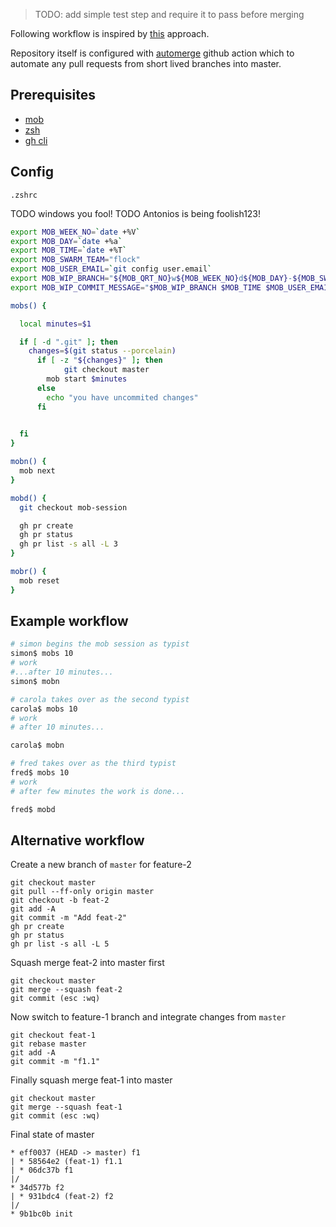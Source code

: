 ﻿> TODO: add simple test step and require it to pass before merging

Following workflow is inspired by [this](https://www.remotemobprogramming.org/) approach.

Repository itself is configured with [automerge](https://github.com/pascalgn/automerge-action) github action which to automate any pull requests from short lived branches into master.

## Prerequisites
- [mob](https://github.com/remotemobprogramming/mob) 
- [zsh](https://ohmyz.sh/)
- [gh cli](https://github.com/cli/cli)


## Config

`.zshrc`

TODO windows you fool!
TODO Antonios is being foolish123!


```bash
export MOB_WEEK_NO=`date +%V`
export MOB_DAY=`date +%a`
export MOB_TIME=`date +%T`
export MOB_SWARM_TEAM="flock"
export MOB_USER_EMAIL=`git config user.email`
export MOB_WIP_BRANCH="${MOB_QRT_NO}w${MOB_WEEK_NO}d${MOB_DAY}-${MOB_SWARM_TEAM}-$(echo $MOB_TIMEZONE | tr '[:upper:]' '[:lower:]')"
export MOB_WIP_COMMIT_MESSAGE="$MOB_WIP_BRANCH $MOB_TIME $MOB_USER_EMAIL"

mobs() {

  local minutes=$1

  if [ -d ".git" ]; then
    changes=$(git status --porcelain)
      if [ -z "${changes}" ]; then
		    git checkout master
        mob start $minutes
      else
        echo "you have uncommited changes"
      fi

    
  fi
}

mobn() {
  mob next
}

mobd() {
  git checkout mob-session

  gh pr create
  gh pr status
  gh pr list -s all -L 3
}

mobr() {
  mob reset
}
```


## Example workflow

```bash
# simon begins the mob session as typist
simon$ mobs 10
# work
#...after 10 minutes...
simon$ mobn

# carola takes over as the second typist
carola$ mobs 10
# work
# after 10 minutes...

carola$ mobn

# fred takes over as the third typist
fred$ mobs 10
# work
# after few minutes the work is done...

fred$ mobd
```

## Alternative workflow

Create a new branch of `master` for feature-2
```
git checkout master
git pull --ff-only origin master
git checkout -b feat-2
git add -A
git commit -m "Add feat-2"
gh pr create
gh pr status
gh pr list -s all -L 5
```

Squash merge feat-2 into master first
```
git checkout master 
git merge --squash feat-2
git commit (esc :wq)
```

Now switch to feature-1 branch and integrate changes from `master`

```
git checkout feat-1
git rebase master
git add -A
git commit -m "f1.1"
```

Finally squash merge feat-1 into master
```
git checkout master 
git merge --squash feat-1
git commit (esc :wq)
```


Final state of master

```
* eff0037 (HEAD -> master) f1
| * 58564e2 (feat-1) f1.1
| * 06dc37b f1
|/  
* 34d577b f2
| * 931bdc4 (feat-2) f2
|/  
* 9b1bc0b init
```

